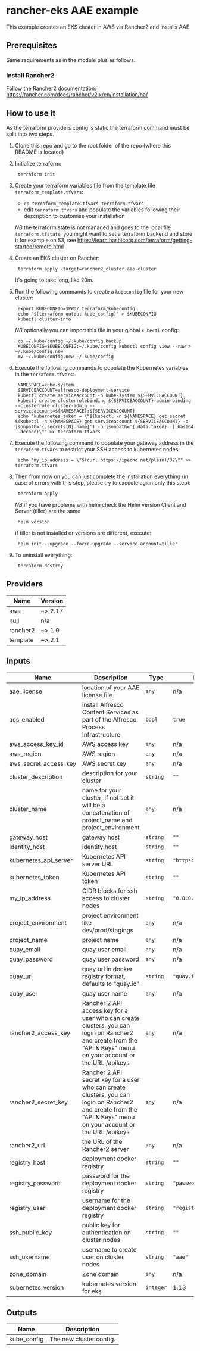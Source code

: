 # rancher-eks AAE example

This example creates an EKS cluster in AWS via Rancher2 and installs AAE.

## Prerequisites

Same requirements as in the module plus as follows.

### install Rancher2

Follow the Rancher2 documentation: <https://rancher.com/docs/rancher/v2.x/en/installation/ha/>

## How to use it

As the terraform providers config is static the terraform command must be split into two steps.

1. Clone this repo and go to the root folder of the repo (where this README is located)

2. Initialize terraform:

        terraform init

3. Create your terraform variables file from the template file `terraform_template.tfvars`:

    - `cp terraform_template.tfvars terraform.tfvars`
    - edit `terraform.tfvars` and populate the variables following their description to customise your installation

   *NB* the terraform state is not managed and goes to the local file `terraform.tfstate`,
   you might want to set a terraform backend and store it for example on S3, see <https://learn.hashicorp.com/terraform/getting-started/remote.html>

4. Create an EKS cluster on Rancher:

        terraform apply -target=rancher2_cluster.aae-cluster

    It's going to take long, like 20m.

5. Run the following commands to create a `kubeconfig` file for your new cluster:

        export KUBECONFIG=$PWD/.terraform/kubeconfig
        echo "$(terraform output kube_config)" > $KUBECONFIG
        kubectl cluster-info

   *NB* optionally you can import this file in your global `kubectl` config:

        cp ~/.kube/config ~/.kube/config.backup
        KUBECONFIG=$KUBECONFIG:~/.kube/config kubectl config view --raw > ~/.kube/config.new
        mv ~/.kube/config.new ~/.kube/config

6. Execute the following commands to populate the Kubernetes variables in the `terraform.tfvars`:

        NAMESPACE=kube-system
        SERVICEACCOUNT=alfresco-deployment-service
        kubectl create serviceaccount -n kube-system ${SERVICEACCOUNT}
        kubectl create clusterrolebinding ${SERVICEACCOUNT}-admin-binding --clusterrole cluster-admin --serviceaccount=${NAMESPACE}:${SERVICEACCOUNT}
        echo "kubernetes_token = \"$(kubectl -n ${NAMESPACE} get secret $(kubectl -n ${NAMESPACE} get serviceaccount ${SERVICEACCOUNT} -o jsonpath='{.secrets[0].name}') -o jsonpath='{.data.token}' | base64 --decode)\"" >> terraform.tfvars

7. Execute the following command to populate your gateway address in the `terraform.tfvars` to restrict your SSH access to kubernetes nodes:

        echo "my_ip_address = \"$(curl https://ipecho.net/plain)/32\"" >> terraform.tfvars

8. Then from now on you can just complete the installation everything (in case of errors with this step, please try to execute agian only this step):

        terraform apply

   *NB* if you have problems with helm check the Helm version Client and Server (tiller) are the same
    
        helm version
        
   if tiller is not installed or versions are different, execute:
   
        helm init --upgrade --force-upgrade --service-account=tiller

9. To uninstall everything:

        terraform destroy


<!-- BEGINNING OF PRE-COMMIT-TERRAFORM DOCS HOOK -->
## Providers

| Name | Version |
|------|---------|
| aws | ~> 2.17 |
| null | n/a |
| rancher2 | ~> 1.0 |
| template | ~> 2.1 |

## Inputs

| Name | Description | Type | Default | Required |
|------|-------------|------|---------|:-----:|
| aae\_license | location of your AAE license file | `any` | n/a | yes |
| acs\_enabled | install Alfresco Content Services as part of the Alfresco Process Infrastructure | `bool` | `true` | no |
| aws\_access\_key\_id | AWS access key | `any` | n/a | yes |
| aws\_region | AWS region | `any` | n/a | yes |
| aws\_secret\_access\_key | AWS secret key | `any` | n/a | yes |
| cluster\_description | description for your cluster | `string` | `""` | no |
| cluster\_name | name for your cluster, if not set it will be a concatenation of project\_name and project\_environment | `any` | n/a | yes |
| gateway\_host | gateway host | `string` | `""` | no |
| identity\_host | identity host | `string` | `""` | no |
| kubernetes\_api\_server | Kubernetes API server URL | `string` | `"https://kubernetes"` | no |
| kubernetes\_token | Kubernetes API token | `string` | `""` | no |
| my\_ip\_address | CIDR blocks for ssh access to cluster nodes | `string` | `"0.0.0.0/0"` | no |
| project\_environment | project environment like dev/prod/stagings | `any` | n/a | yes |
| project\_name | project name | `any` | n/a | yes |
| quay\_email | quay user email | `any` | n/a | yes |
| quay\_password | quay user password | `any` | n/a | yes |
| quay\_url | quay url in docker registry format, defaults to "quay.io" | `string` | `"quay.io"` | no |
| quay\_user | quay user name | `any` | n/a | yes |
| rancher2\_access\_key | Rancher 2 API access key for a user who can create clusters, you can login on Rancher2 and create from the "API & Keys" menu on your account or the URL /apikeys | `any` | n/a | yes |
| rancher2\_secret\_key | Rancher 2 API secret key for a user who can create clusters, you can login on Rancher2 and create from the "API & Keys" menu on your account or the URL /apikeys | `any` | n/a | yes |
| rancher2\_url | the URL of the Rancher2 server | `any` | n/a | yes |
| registry\_host | deployment docker registry | `string` | `""` | no |
| registry\_password | password for the deployment docker registry | `string` | `"password"` | no |
| registry\_user | username for the deployment docker registry | `string` | `"registry"` | no |
| ssh\_public\_key | public key for authentication on cluster nodes | `string` | `""` | no |
| ssh\_username | username to create user on cluster nodes | `string` | `"aae"` | no |
| zone\_domain | Zone domain | `any` | n/a | yes |
| kubernetes\_version | kubernetes version for eks | `integer` | 1.13 | yes |

## Outputs

| Name | Description |
|------|-------------|
| kube\_config | The new cluster config. |

<!-- END OF PRE-COMMIT-TERRAFORM DOCS HOOK -->
